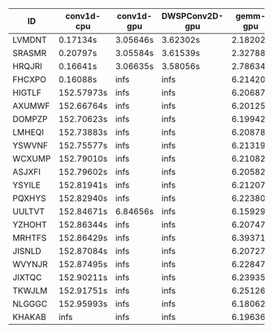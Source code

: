 |ID|conv1d-cpu|conv1d-gpu|DWSPConv2D-gpu|gemm-gpu|avg|
|-|-|-|-|-|-|
|LVMDNT|0.17134s|3.05646s|3.62302s|2.18202s|2.25821s|
|SRASMR|0.20797s|3.05584s|3.61539s|2.32788s|2.30177s|
|HRQJRI|0.16641s|3.06635s|3.58056s|2.78634s|2.39992s|
|FHCXPO|0.16088s|infs|infs|6.21420s|infs|
|HIGTLF|152.57973s|infs|infs|6.20687s|infs|
|AXUMWF|152.66764s|infs|infs|6.20125s|infs|
|DOMPZP|152.70623s|infs|infs|6.19942s|infs|
|LMHEQI|152.73883s|infs|infs|6.20878s|infs|
|YSWVNF|152.75577s|infs|infs|6.21319s|infs|
|WCXUMP|152.79010s|infs|infs|6.21082s|infs|
|ASJXFI|152.79602s|infs|infs|6.20582s|infs|
|YSYILE|152.81941s|infs|infs|6.21207s|infs|
|PQXHYS|152.82940s|infs|infs|6.22380s|infs|
|UULTVT|152.84671s|6.84656s|infs|6.15929s|infs|
|YZHOHT|152.86344s|infs|infs|6.20747s|infs|
|MRHTFS|152.86429s|infs|infs|6.39371s|infs|
|JISNLD|152.87084s|infs|infs|6.20727s|infs|
|WVYNJR|152.87495s|infs|infs|6.22847s|infs|
|JIXTQC|152.90211s|infs|infs|6.23935s|infs|
|TKWJLM|152.91751s|infs|infs|6.25126s|infs|
|NLGGGC|152.95993s|infs|infs|6.18062s|infs|
|KHAKAB|infs|infs|infs|6.19636s|infs|
